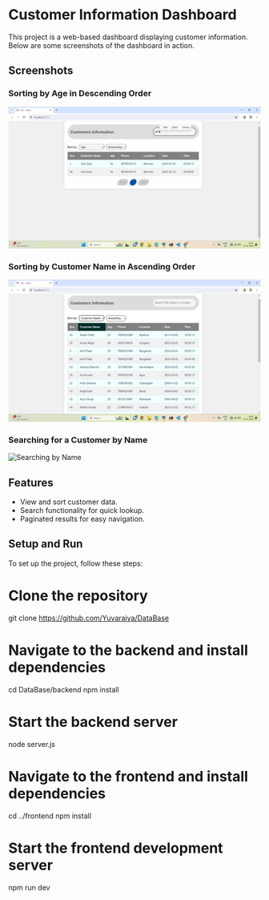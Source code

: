 # Customer Information Dashboard

This project is a web-based dashboard displaying customer information. Below are some screenshots of the dashboard in action.

## Screenshots

### Sorting by Age in Descending Order
![Sorting by Age](https://github.com/Yuvarajya/DataBase/blob/main/Images_Results/yuv1.jpg)

### Sorting by Customer Name in Ascending Order
![Sorting by Customer Name](https://github.com/Yuvarajya/DataBase/blob/main/Images_Results/yuv2.jpg)

### Searching for a Customer by Name
![Searching by Name](https://github.com/Yuvarajya/DataBase/blob/main/Images_Results/yuv3.jpg)

## Features

- View and sort customer data.
- Search functionality for quick lookup.
- Paginated results for easy navigation.

## Setup and Run

To set up the project, follow these steps:


# Clone the repository
git clone https://github.com/Yuvarajya/DataBase

# Navigate to the backend and install dependencies
cd DataBase/backend
npm install

# Start the backend server
node server.js

# Navigate to the frontend and install dependencies
cd ../frontend
npm install

# Start the frontend development server
npm run dev
